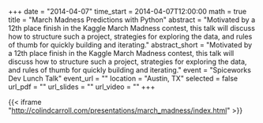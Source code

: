 +++
date = "2014-04-07"
time_start = 2014-04-07T12:00:00
math = true
title = "March Madness Predictions with Python"
abstract = "Motivated by a 12th place finish in the Kaggle March Madness contest, this talk will discuss how to structure such a project, strategies for exploring the data, and rules of thumb for quickly building and iterating."
abstract_short = "Motivated by a 12th place finish in the Kaggle March Madness contest, this talk will discuss how to structure such a project, strategies for exploring the data, and rules of thumb for quickly building and iterating."
event = "Spiceworks Dev Lunch Talk"
event_url = ""
location = "Austin, TX"
selected = false
url_pdf = ""
url_slides = ""
url_video = ""
+++

{{< iframe "http://colindcarroll.com/presentations/march_madness/index.html" >}}

